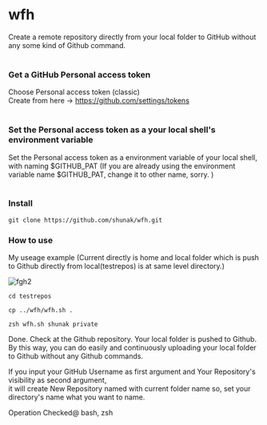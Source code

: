 # wfh
Create a remote repository directly from your local folder to GitHub without any some kind of Github command.
<br>
<br>

### Get a GitHub Personal access token
Choose Personal access token (classic) <br>
Create from here -> https://github.com/settings/tokens
<br>
<br>

### Set the Personal access token as a your local shell's environment variable
Set the Personal access token as a environment variable of your local shell, with naming $GITHUB_PAT
(If you are already using the environment variable name $GITHUB_PAT, change it to other name, sorry. )
<br>
<br>

### Install
```
git clone https://github.com/shunak/wfh.git
```

### How to use
My useage example (Current directly is home and local folder which is push to Github directly from local(testrepos) is at same level directory.)

![fgh2](https://github.com/shunak/wfh/assets/16934074/980dc98b-6f6a-4362-8292-3077ef74d062)

```
cd testrepos
```
```
cp ../wfh/wfh.sh .
```
```
zsh wfh.sh shunak private
```
Done. Check at the Github repository. Your local folder is pushed to Github.<br>
By this way, you can do easily and continuously uploading your local folder to Github without any Github commands.

If you input your GitHub Username as first argument and Your Repository's visibility as second argument,<br>
it will create New Repository named with current folder name so, set your directory's name what you want to name. <br>

Operation Checked@ bash, zsh

